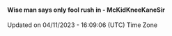 #### Wise man says only fool rush in - McKidKneeKaneSir
Updated on 04/11/2023 - 16:09:06 (UTC) Time Zone
